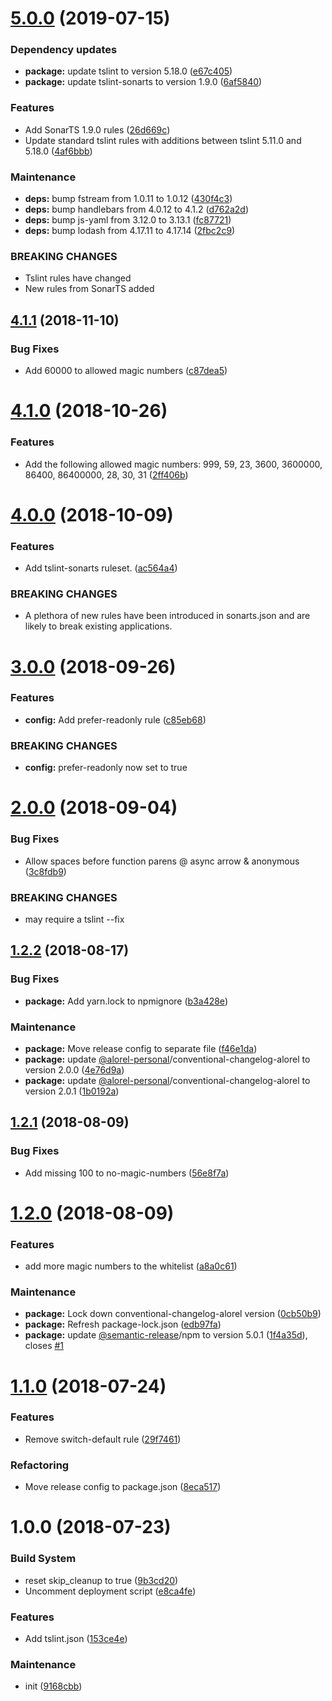 # [5.0.0](https://github.com/Alorel/tslint-rules/compare/4.1.1...5.0.0) (2019-07-15)


### Dependency updates

* **package:** update tslint to version 5.18.0 ([e67c405](https://github.com/Alorel/tslint-rules/commit/e67c405))
* **package:** update tslint-sonarts to version 1.9.0 ([6af5840](https://github.com/Alorel/tslint-rules/commit/6af5840))


### Features

* Add SonarTS 1.9.0 rules ([26d669c](https://github.com/Alorel/tslint-rules/commit/26d669c))
* Update standard tslint rules with additions between tslint 5.11.0 and 5.18.0 ([4af6bbb](https://github.com/Alorel/tslint-rules/commit/4af6bbb))


### Maintenance

* **deps:** bump fstream from 1.0.11 to 1.0.12 ([430f4c3](https://github.com/Alorel/tslint-rules/commit/430f4c3))
* **deps:** bump handlebars from 4.0.12 to 4.1.2 ([d762a2d](https://github.com/Alorel/tslint-rules/commit/d762a2d))
* **deps:** bump js-yaml from 3.12.0 to 3.13.1 ([fc87721](https://github.com/Alorel/tslint-rules/commit/fc87721))
* **deps:** bump lodash from 4.17.11 to 4.17.14 ([2fbc2c9](https://github.com/Alorel/tslint-rules/commit/2fbc2c9))


### BREAKING CHANGES

* Tslint rules have changed
* New rules from SonarTS added

## [4.1.1](https://github.com/Alorel/tslint-rules/compare/4.1.0...4.1.1) (2018-11-10)


### Bug Fixes

* Add 60000 to allowed magic numbers ([c87dea5](https://github.com/Alorel/tslint-rules/commit/c87dea5))

# [4.1.0](https://github.com/Alorel/tslint-rules/compare/4.0.0...4.1.0) (2018-10-26)


### Features

* Add the following allowed magic numbers: 999, 59, 23, 3600, 3600000, 86400, 86400000, 28, 30, 31 ([2ff406b](https://github.com/Alorel/tslint-rules/commit/2ff406b))

# [4.0.0](https://github.com/Alorel/tslint-rules/compare/3.0.0...4.0.0) (2018-10-09)


### Features

* Add tslint-sonarts ruleset. ([ac564a4](https://github.com/Alorel/tslint-rules/commit/ac564a4))


### BREAKING CHANGES

* A plethora of new rules have been introduced in sonarts.json and are likely to break existing applications.

# [3.0.0](https://github.com/Alorel/tslint-rules/compare/2.0.0...3.0.0) (2018-09-26)


### Features

* **config:** Add prefer-readonly rule ([c85eb68](https://github.com/Alorel/tslint-rules/commit/c85eb68))


### BREAKING CHANGES

* **config:** prefer-readonly now set to true

# [2.0.0](https://github.com/Alorel/tslint-rules/compare/1.2.2...2.0.0) (2018-09-04)


### Bug Fixes

* Allow spaces before function parens @ async arrow & anonymous ([3c8fdb9](https://github.com/Alorel/tslint-rules/commit/3c8fdb9))


### BREAKING CHANGES

* may require a tslint --fix

## [1.2.2](https://github.com/Alorel/tslint-rules/compare/1.2.1...1.2.2) (2018-08-17)


### Bug Fixes

* **package:** Add yarn.lock to npmignore ([b3a428e](https://github.com/Alorel/tslint-rules/commit/b3a428e))


### Maintenance

* **package:** Move release config to separate file ([f46e1da](https://github.com/Alorel/tslint-rules/commit/f46e1da))
* **package:** update [@alorel-personal](https://github.com/alorel-personal)/conventional-changelog-alorel to version 2.0.0 ([4e76d9a](https://github.com/Alorel/tslint-rules/commit/4e76d9a))
* **package:** update [@alorel-personal](https://github.com/alorel-personal)/conventional-changelog-alorel to version 2.0.1 ([1b0192a](https://github.com/Alorel/tslint-rules/commit/1b0192a))

## [1.2.1](https://github.com/Alorel/tslint-rules/compare/1.2.0...1.2.1) (2018-08-09)


### Bug Fixes

* Add missing 100 to no-magic-numbers ([56e8f7a](https://github.com/Alorel/tslint-rules/commit/56e8f7a))

# [1.2.0](https://github.com/Alorel/tslint-rules/compare/1.1.0...1.2.0) (2018-08-09)


### Features

* add more magic numbers to the whitelist ([a8a0c61](https://github.com/Alorel/tslint-rules/commit/a8a0c61))


### Maintenance

* **package:** Lock down conventional-changelog-alorel version ([0cb50b9](https://github.com/Alorel/tslint-rules/commit/0cb50b9))
* **package:** Refresh package-lock.json ([edb97fa](https://github.com/Alorel/tslint-rules/commit/edb97fa))
* **package:** update [@semantic-release](https://github.com/semantic-release)/npm to version 5.0.1 ([1f4a35d](https://github.com/Alorel/tslint-rules/commit/1f4a35d)), closes [#1](https://github.com/Alorel/tslint-rules/issues/1)

# [1.1.0](https://github.com/Alorel/tslint-rules/compare/1.0.0...1.1.0) (2018-07-24)


### Features

* Remove switch-default rule ([29f7461](https://github.com/Alorel/tslint-rules/commit/29f7461))


### Refactoring

* Move release config to package.json ([8eca517](https://github.com/Alorel/tslint-rules/commit/8eca517))

# 1.0.0 (2018-07-23)


### Build System

* reset skip_cleanup to true ([9b3cd20](https://github.com/Alorel/tslint-rules/commit/9b3cd20))
* Uncomment deployment script ([e8ca4fe](https://github.com/Alorel/tslint-rules/commit/e8ca4fe))


### Features

* Add tslint.json ([153ce4e](https://github.com/Alorel/tslint-rules/commit/153ce4e))


### Maintenance

* init ([9168cbb](https://github.com/Alorel/tslint-rules/commit/9168cbb))

